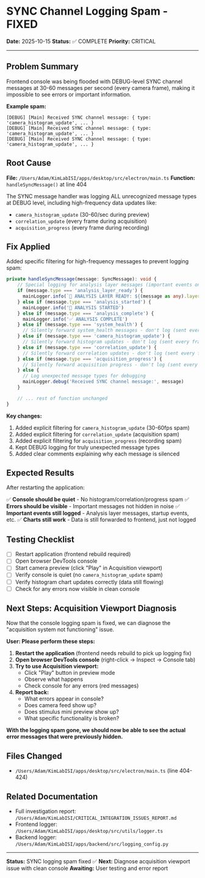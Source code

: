 # SYNC Channel Logging Spam - FIXED

**Date:** 2025-10-15
**Status:** ✅ COMPLETE
**Priority:** CRITICAL

---

## Problem Summary

Frontend console was being flooded with DEBUG-level SYNC channel messages at 30-60 messages per second (every camera frame), making it impossible to see errors or important information.

**Example spam:**
```
[DEBUG] [Main] Received SYNC channel message: { type: 'camera_histogram_update', ... }
[DEBUG] [Main] Received SYNC channel message: { type: 'camera_histogram_update', ... }
[DEBUG] [Main] Received SYNC channel message: { type: 'camera_histogram_update', ... }
```

## Root Cause

**File:** `/Users/Adam/KimLabISI/apps/desktop/src/electron/main.ts`
**Function:** `handleSyncMessage()` at line 404

The SYNC message handler was logging ALL unrecognized message types at DEBUG level, including high-frequency data updates like:
- `camera_histogram_update` (30-60/sec during preview)
- `correlation_update` (every frame during acquisition)
- `acquisition_progress` (every frame during recording)

## Fix Applied

Added specific filtering for high-frequency messages to prevent logging spam:

```typescript
private handleSyncMessage(message: SyncMessage): void {
    // Special logging for analysis layer messages (important events only)
    if (message.type === 'analysis_layer_ready') {
      mainLogger.info(`🎯 ANALYSIS LAYER READY: ${(message as any).layer_name}`)
    } else if (message.type === 'analysis_started') {
      mainLogger.info('🚀 ANALYSIS STARTED')
    } else if (message.type === 'analysis_complete') {
      mainLogger.info('✅ ANALYSIS COMPLETE')
    } else if (message.type === 'system_health') {
      // Silently forward system_health messages - don't log (sent every second)
    } else if (message.type === 'camera_histogram_update') {
      // Silently forward histogram updates - don't log (sent every frame @ 30-60fps)
    } else if (message.type === 'correlation_update') {
      // Silently forward correlation updates - don't log (sent every frame during acquisition)
    } else if (message.type === 'acquisition_progress') {
      // Silently forward acquisition progress - don't log (sent every frame during recording)
    } else {
      // Log unexpected message types for debugging
      mainLogger.debug('Received SYNC channel message:', message)
    }

    // ... rest of function unchanged
}
```

**Key changes:**
1. Added explicit filtering for `camera_histogram_update` (30-60fps spam)
2. Added explicit filtering for `correlation_update` (acquisition spam)
3. Added explicit filtering for `acquisition_progress` (recording spam)
4. Kept DEBUG logging for truly unexpected message types
5. Added clear comments explaining why each message is silenced

## Expected Results

After restarting the application:

✅ **Console should be quiet** - No histogram/correlation/progress spam
✅ **Errors should be visible** - Important messages not hidden in noise
✅ **Important events still logged** - Analysis layer messages, startup events, etc.
✅ **Charts still work** - Data is still forwarded to frontend, just not logged

## Testing Checklist

- [ ] Restart application (frontend rebuild required)
- [ ] Open browser DevTools console
- [ ] Start camera preview (click "Play" in Acquisition viewport)
- [ ] Verify console is quiet (no `camera_histogram_update` spam)
- [ ] Verify histogram chart updates correctly (data still flowing)
- [ ] Check for any errors now visible in clean console

## Next Steps: Acquisition Viewport Diagnosis

Now that the console logging spam is fixed, we can diagnose the "acquisition system not functioning" issue.

**User: Please perform these steps:**

1. **Restart the application** (frontend needs rebuild to pick up logging fix)
2. **Open browser DevTools console** (right-click → Inspect → Console tab)
3. **Try to use Acquisition viewport:**
   - Click "Play" button in preview mode
   - Observe what happens
   - Check console for any errors (red messages)
4. **Report back:**
   - What errors appear in console?
   - Does camera feed show up?
   - Does stimulus mini preview show up?
   - What specific functionality is broken?

**With the logging spam gone, we should now be able to see the actual error messages that were previously hidden.**

## Files Changed

- `/Users/Adam/KimLabISI/apps/desktop/src/electron/main.ts` (line 404-424)

## Related Documentation

- Full investigation report: `/Users/Adam/KimLabISI/CRITICAL_INTEGRATION_ISSUES_REPORT.md`
- Frontend logger: `/Users/Adam/KimLabISI/apps/desktop/src/utils/logger.ts`
- Backend logger: `/Users/Adam/KimLabISI/apps/backend/src/logging_config.py`

---

**Status:** SYNC logging spam fixed ✅
**Next:** Diagnose acquisition viewport issue with clean console
**Awaiting:** User testing and error report
